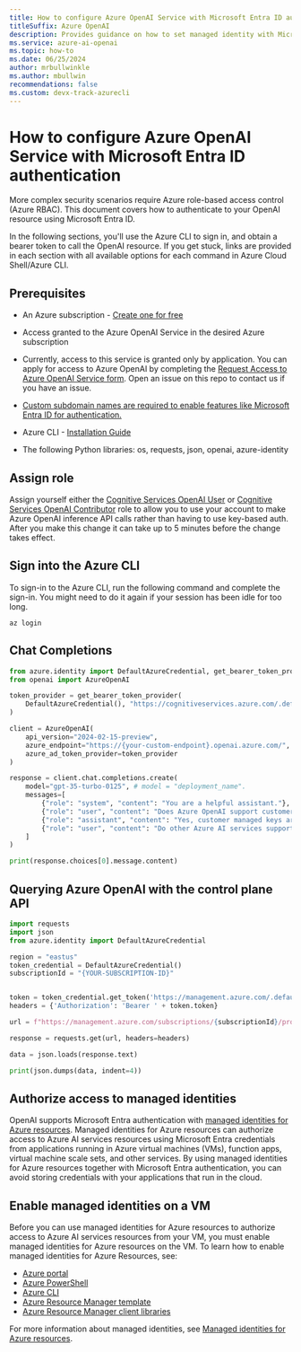 ```yaml
---
title: How to configure Azure OpenAI Service with Microsoft Entra ID authentication
titleSuffix: Azure OpenAI
description: Provides guidance on how to set managed identity with Microsoft Entra ID
ms.service: azure-ai-openai
ms.topic: how-to 
ms.date: 06/25/2024
author: mrbullwinkle
ms.author: mbullwin
recommendations: false
ms.custom: devx-track-azurecli
---
```


# How to configure Azure OpenAI Service with Microsoft Entra ID authentication

More complex security scenarios require Azure role-based access control (Azure RBAC). This document covers how to authenticate to your OpenAI resource using Microsoft Entra ID.

In the following sections, you'll use the Azure CLI to sign in, and obtain a bearer token to call the OpenAI resource. If you get stuck, links are provided in each section with all available options for each command in Azure Cloud Shell/Azure CLI.

## Prerequisites

- An Azure subscription - <a href="https://azure.microsoft.com/free/cognitive-services" target="_blank">Create one for free</a>
- Access granted to the Azure OpenAI Service in the desired Azure subscription
-   Currently, access to this service is granted only by application. You can apply for access to Azure OpenAI by completing the [Request Access to Azure OpenAI Service form](https://aka.ms/oai/access). Open an issue on this repo to contact us if you have an issue.

- [Custom subdomain names are required to enable features like Microsoft Entra ID for authentication.](
../../cognitive-services-custom-subdomains.md)

- Azure CLI - [Installation Guide](/cli/azure/install-azure-cli)
- The following Python libraries: os, requests, json, openai, azure-identity

## Assign role

Assign yourself either the [Cognitive Services OpenAI User](role-based-access-control.md#cognitive-services-openai-user) or [Cognitive Services OpenAI Contributor](role-based-access-control.md#cognitive-services-openai-contributor) role to allow you to use your account to make Azure OpenAI inference API calls rather than having to use key-based auth. After you make this change it can take up to 5 minutes before the change takes effect.

## Sign into the Azure CLI

To sign-in to the Azure CLI, run the following command and complete the sign-in. You might need to do it again if your session has been idle for too long.

```azurecli
az login
```

## Chat Completions

```python
from azure.identity import DefaultAzureCredential, get_bearer_token_provider
from openai import AzureOpenAI

token_provider = get_bearer_token_provider(
    DefaultAzureCredential(), "https://cognitiveservices.azure.com/.default"
)

client = AzureOpenAI(
    api_version="2024-02-15-preview",
    azure_endpoint="https://{your-custom-endpoint}.openai.azure.com/",
    azure_ad_token_provider=token_provider
)

response = client.chat.completions.create(
    model="gpt-35-turbo-0125", # model = "deployment_name".
    messages=[
        {"role": "system", "content": "You are a helpful assistant."},
        {"role": "user", "content": "Does Azure OpenAI support customer managed keys?"},
        {"role": "assistant", "content": "Yes, customer managed keys are supported by Azure OpenAI."},
        {"role": "user", "content": "Do other Azure AI services support this too?"}
    ]
)

print(response.choices[0].message.content)
```

## Querying Azure OpenAI with the control plane API

```python
import requests
import json
from azure.identity import DefaultAzureCredential

region = "eastus"
token_credential = DefaultAzureCredential()
subscriptionId = "{YOUR-SUBSCRIPTION-ID}" 


token = token_credential.get_token('https://management.azure.com/.default')
headers = {'Authorization': 'Bearer ' + token.token}

url = f"https://management.azure.com/subscriptions/{subscriptionId}/providers/Microsoft.CognitiveServices/locations/{region}/models?api-version=2023-05-01"

response = requests.get(url, headers=headers)

data = json.loads(response.text)

print(json.dumps(data, indent=4))
```

## Authorize access to managed identities

OpenAI supports Microsoft Entra authentication with [managed identities for Azure resources](../../../active-directory/managed-identities-azure-resources/overview.md). Managed identities for Azure resources can authorize access to Azure AI services resources using Microsoft Entra credentials from applications running in Azure virtual machines (VMs), function apps, virtual machine scale sets, and other services. By using managed identities for Azure resources together with Microsoft Entra authentication, you can avoid storing credentials with your applications that run in the cloud.  

## Enable managed identities on a VM

Before you can use managed identities for Azure resources to authorize access to Azure AI services resources from your VM, you must enable managed identities for Azure resources on the VM. To learn how to enable managed identities for Azure Resources, see:

- [Azure portal](../../../active-directory/managed-identities-azure-resources/qs-configure-portal-windows-vm.md)
- [Azure PowerShell](../../../active-directory/managed-identities-azure-resources/qs-configure-powershell-windows-vm.md)
- [Azure CLI](../../../active-directory/managed-identities-azure-resources/qs-configure-cli-windows-vm.md)
- [Azure Resource Manager template](../../../active-directory/managed-identities-azure-resources/qs-configure-template-windows-vm.md)
- [Azure Resource Manager client libraries](../../../active-directory/managed-identities-azure-resources/qs-configure-sdk-windows-vm.md)

For more information about managed identities, see [Managed identities for Azure resources](../../../active-directory/managed-identities-azure-resources/overview.md).
